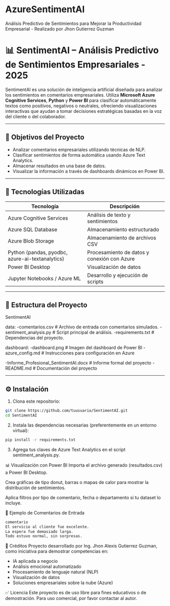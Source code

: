 # AzureSentimentAI
Análisis Predictivo de Sentimientos para Mejorar la Productividad Empresarial - Realizado por Jhon Gutierrez Guzman

# 📊 SentimentAI – Análisis Predictivo de Sentimientos Empresariales - 2025

SentimentAI es una solución de inteligencia artificial diseñada para analizar los sentimientos en comentarios empresariales. Utiliza **Microsoft Azure Cognitive Services**, **Python** y **Power BI** para clasificar automáticamente textos como positivos, negativos o neutrales, ofreciendo visualizaciones interactivas que ayudan a tomar decisiones estratégicas basadas en la voz del cliente o del colaborador.

---

## 📌 Objetivos del Proyecto

- Analizar comentarios empresariales utilizando técnicas de NLP.
- Clasificar sentimientos de forma automática usando Azure Text Analytics.
- Almacenar resultados en una base de datos.
- Visualizar la información a través de dashboards dinámicos en Power BI.

---

## 🧰 Tecnologías Utilizadas

| Tecnología             | Descripción                                         |
|------------------------|-----------------------------------------------------|
| Azure Cognitive Services | Análisis de texto y sentimientos                  |
| Azure SQL Database     | Almacenamiento estructurado                        |
| Azure Blob Storage     | Almacenamiento de archivos CSV                     |
| Python (pandas, pyodbc, azure-ai-textanalytics) | Procesamiento de datos y conexión con Azure |
| Power BI Desktop       | Visualización de datos                             |
| Jupyter Notebooks / Azure ML | Desarrollo y ejecución de scripts             |

---

## 📁 Estructura del Proyecto

SentimentAI

data:
-comentarios.csv # Archivo de entrada con comentarios simulados.
-sentiment_analysis.py # Script principal de análisis.
-requirements.txt # Dependencias del proyecto.

dashboard:
-dashboard.png # Imagen del dashboard de Power BI
-azure_config.md # Instrucciones para configuración en Azure

-Informe_Profesional_SentimentAI.docx # Informe formal del proyecto
-README.md # Documentación del proyecto

---

## ⚙️ Instalación

1. Clona este repositorio:

```bash
git clone https://github.com/tuusuario/SentimentAI.git
cd SentimentAI
```

2. Instala las dependencias necesarias (preferentemente en un entorno virtual):

```bash
pip install -r requirements.txt
```

3. Agrega tus claves de Azure Text Analytics en el script sentiment_analysis.py.

📊 Visualización con Power BI
Importa el archivo generado (resultados.csv) a Power BI Desktop.

Crea gráficas de tipo donut, barras o mapas de calor para mostrar la distribución de sentimientos.

Aplica filtros por tipo de comentario, fecha o departamento si tu dataset lo incluye.

🧪 Ejemplo de Comentarios de Entrada

```bash
comentario
El servicio al cliente fue excelente.
La espera fue demasiado larga.
Todo estuvo normal, sin sorpresas.
```

📎 Créditos
Proyecto desarrollado por Ing. Jhon Alexis Gutierrez Guzman, como iniciativa para demostrar competencias en:

- IA aplicada a negocio
- Análisis emocional automatizado
- Procesamiento de lenguaje natural (NLP)
- Visualización de datos
- Soluciones empresariales sobre la nube (Azure)

✅ Licencia
Este proyecto es de uso libre para fines educativos o de demostración. Para uso comercial, por favor contactar al autor.




